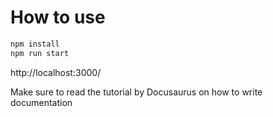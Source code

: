 # How to use

```bash
npm install
npm run start
```
http://localhost:3000/

Make sure to read the tutorial by Docusaurus on how to write documentation